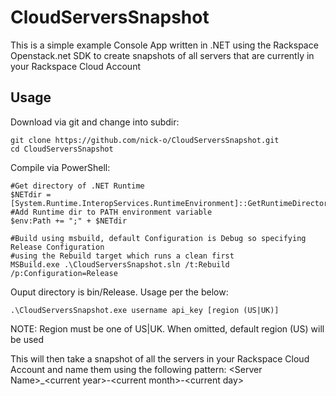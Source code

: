 CloudServersSnapshot
================


This is a simple example Console App written in .NET using the Rackspace Openstack.net SDK to create snapshots of all servers that are currently in your Rackspace Cloud Account

Usage
----------

Download via git and change into subdir:
```PoSh
git clone https://github.com/nick-o/CloudServersSnapshot.git
cd CloudServersSnapshot
```
Compile via PowerShell:
```PoSh
#Get directory of .NET Runtime
$NETdir = [System.Runtime.InteropServices.RuntimeEnvironment]::GetRuntimeDirectory()
#Add Runtime dir to PATH environment variable
$env:Path += ";" + $NETdir

#Build using msbuild, default Configuration is Debug so specifying Release Configuration
#using the Rebuild target which runs a clean first
MSBuild.exe .\CloudServersSnapshot.sln /t:Rebuild /p:Configuration=Release
```

Ouput directory is bin/Release. Usage per the below:
```PoSh
.\CloudServersSnapshot.exe username api_key [region (US|UK)]
```


NOTE: Region must be one of US|UK. When omitted, default region (US) will be used

This will then take a snapshot of all the servers in your Rackspace Cloud Account and name them using the following pattern: \<Server Name\>_\<current year\>-\<current month\>-\<current day\>
